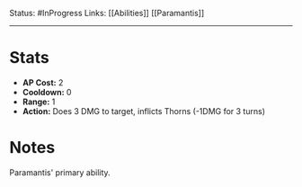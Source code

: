 Status: #InProgress 
Links: [[Abilities]] [[Paramantis]]
___
# Stats
- **AP Cost:** 2
- **Cooldown:** 0
- **Range:** 1
- **Action:** Does 3 DMG to target, inflicts Thorns (-1DMG for 3 turns)
# Notes

Paramantis' primary ability.